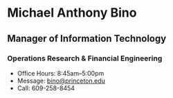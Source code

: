 # Michael Anthony Bino
## Manager of Information Technology
### Operations Research & Financial Engineering

* Office Hours: 8:45am–5:00pm
* Message: bino@princeton.edu
* Call: 609-258-8454
